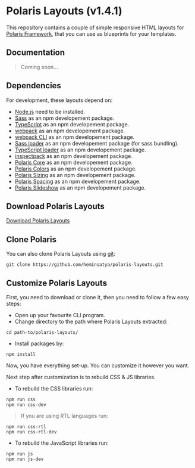 # Polaris Layouts (v1.4.1)

This repository contains a couple of simple responsive HTML layouts for [Polaris Framework](https://github.com/heminsatya/polaris), that you can use as blueprints for your templates.


## Documentation

> Coming soon...


## Dependencies

For development, these layouts depend on:

* [Node.js](https://nodejs.org/en/) need to be installed.
* [Sass](https://www.npmjs.com/package/sass) as an npm developement package.
* [TypeScript](https://www.npmjs.com/package/typescript) as an npm developement package.
* [webpack](https://www.npmjs.com/package/webpack) as an npm developement package.
* [webpack CLI](https://www.npmjs.com/package/webpack-cli) as an npm developement package.
* [Sass loader](https://www.npmjs.com/package/sass-loader) as an npm developement package (for sass bundling).
* [TypeScript loader](https://www.npmjs.com/package/ts-loader) as an npm developement package.
* [inspectpack](https://www.npmjs.com/package/inspectpack) as an npm developement package.
* [Polaris Core](https://www.npmjs.com/package/polaris-core) as an npm developement package.
* [Polaris Colors](https://www.npmjs.com/package/polaris-colors) as an npm developement package.
* [Polaris Sizing](https://www.npmjs.com/package/polaris-sizing) as an npm developement package.
* [Polaris Spacing](https://www.npmjs.com/package/polaris-spacing) as an npm developement package.
* [Polaris Slideshow](https://www.npmjs.com/package/polaris-slideshow) as an npm developement package.


## Download Polaris Layouts

[Download Polaris Layouts](https://github.com/heminsatya/polaris-layouts/releases)


## Clone Polaris

You can also clone Polaris Layouts using [git](https://git-scm.com/):

```
git clone https://github.com/heminsatya/polaris-layouts.git
```


## Customize Polaris Layouts

First, you need to download or clone it, then you need to follow a few easy steps:

* Open up your favourite CLI program.
* Change directory to the path where Polaris Layouts extracted:
```
cd path-to/polaris-layouts/
```
* Install packages by:
```
npm install
```

Now, you have everything set-up. You can customize it however you want.

Next step after customization is to rebuild CSS & JS libraries.

* To rebuild the CSS libraries run:
```
npm run css
npm run css-dev
```

> If you are using RTL languages run:
```
npm run css-rtl
npm run css-rtl-dev
```

* To rebuild the JavaScript libraries run:
```
npm run js
npm run js-dev
```
